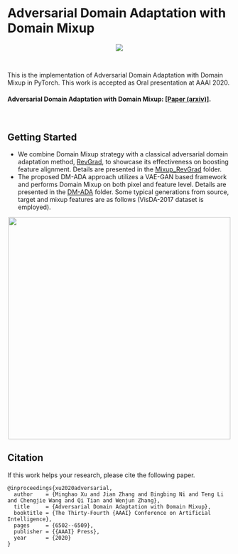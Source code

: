 # Adversarial Domain Adaptation with Domain Mixup

<p align="center">
  <img src="docs/model.png" /> 
</p>

<br>

This is the implementation of Adversarial Domain Adaptation with Domain Mixup in PyTorch. This work is accepted as Oral presentation at AAAI 2020.

#### Adversarial Domain Adaptation with Domain Mixup: [[Paper (arxiv)]](https://arxiv.org/abs/1912.01805).
<br>

## Getting Started

* We combine Domain Mixup strategy with a classical adversarial domain adaptation method, [RevGrad](https://arxiv.org/abs/1409.7495v2), to showcase its effectiveness on boosting feature alignment. Details are presented in the [Mixup_RevGrad](https://github.com/ChrisAllenMing/Mixup_for_UDA/tree/master/Mixup_RevGrad) folder.
* The proposed DM-ADA approach utilizes a VAE-GAN based framework and performs Domain Mixup on both pixel and feature level. Details are presented in the [DM-ADA](https://github.com/ChrisAllenMing/Mixup_for_UDA/tree/master/DM-ADA) folder. Some typical generations from source, target and mixup features are as follows (VisDA-2017 dataset is employed).

<p align="center">
  <img src="docs/visda_results.png" width="500" />
</p>

## Citation

If this work helps your research, please cite the following paper.
```
@inproceedings{xu2020adversarial,
  author    = {Minghao Xu and Jian Zhang and Bingbing Ni and Teng Li and Chengjie Wang and Qi Tian and Wenjun Zhang},
  title     = {Adversarial Domain Adaptation with Domain Mixup},
  booktitle = {The Thirty-Fourth {AAAI} Conference on Artificial Intelligence},
  pages     = {6502--6509},
  publisher = {{AAAI} Press},
  year      = {2020}
}
```